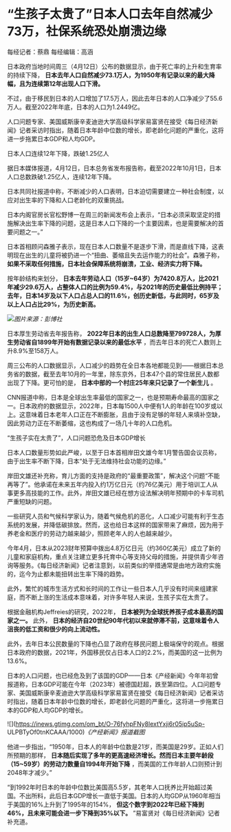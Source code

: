 # “生孩子太贵了”日本人口去年自然减少73万，社保系统恐处崩溃边缘

每经记者：蔡鼎 每经编辑：高涵

日本政府当地时间周三（4月12日）公布的数据显示，由于死亡率的上升和生育率的持续下降，
**日本去年人口自然减少73.1万人，为1950年有记录以来的最大降幅，且为连续第12年出现人口下滑。**

不过，由于移民到日本的人口增加了17.5万人，因此去年日本的人口净减少了55.6万人。截至2022年年底，日本的人口为1.2449亿。

人口问题专家、美国威斯康辛麦迪逊大学高级科学家易富贤在接受《每日经济新闻》记者采访时指出，随着日本年龄中位数的增长，即老龄化问题的严重化，这将进一步拖累日本GDP和人均GDP。

日本人口连续12年下降，跌破1.25亿人

据日本媒体报道，4月12日，日本总务省发布报告称，截至2022年10月1日，日本人口总数跌破1.25亿人，连续12年下降。

日本共同社报道中称，不断减少的人口表明，日本迫切需要建立一种社会制度，以应对出生率的下降和人口老龄化的双重挑战。

日本内阁官房长官松野博一在周三的新闻发布会上表示，“日本必须采取坚定的措施解决出生率下降的问题，这是日本人口下降的一个主要因素，也是需要解决的首要问题之一。”

日本首相顾问森雅子表示，现在日本人口数量不是逐步下滑，而是直线下降，这表明现在出生的儿童将被扔进一个“扭曲、萎缩且失去运作能力的社会”。森雅子称，
**如果不采取任何措施，日本社会保障系统将崩溃，工业、经济实力将下降。**

按年龄结构来划分，
**日本去年劳动人口（15岁~64岁）为7420.8万人，比2021年减少29.6万人，占整体人口的比例为59.4%，与2021年的历史最低比例持平；去年，日本14岁及以下人口占总人口的11.6%，创历史新低，与此同时，65岁及以上人口占比29%，为历史新高。**

![](https://inews.gtimg.com/om_bt/O91AgmGVw20BjyKDKjlauBJmzwFQ6ocMHsIydLJnKxC4oAA/1000)_图片来源：彭博社_

日本厚生劳动省去年报告称， **2022年日本的出生人口总数降至799728人，为厚生劳动省自1899年开始有数据记录以来的最低水平**
，而去年日本的死亡人数则上升8.9%至158万人。

周三公布的人口数据显示，人口减少的趋势在全日本各地都能见到——根据日本总务省的数据，截至去年10月的一年里，除东京外，日本47个县的常住居民人数都出现了下降。更可怕的是，
**日本中部的一个村庄25年来只记录了一个新生儿** 。

CNN报道中称，日本是全球出生率最低的国家之一，也是预期寿命最高的国家之一。日本政府的数据显示，2022年，日本每1500人中便有1人的年龄在100岁或以上。这意味着日本老年人口正在不断膨胀，且由于没有足够的年轻人来填补空缺，因此劳动力正在不断萎缩，这也构成了一场几十年的人口危机。

“生孩子实在太贵了”，人口问题恐危及日本GDP增长

日本人口数量形势如此严峻，以至于日本首相岸田文雄今年1月警告国会议员称，由于出生率不断下降，日本“处于无法维持社会功能的边缘。”

岸田文雄还补充称，育儿方面的支持是政府的“最重要政策”，解决这个问题“不能再等了”。他承诺在未来五年内投入约1万亿日元（约76亿美元）用于培训工人从事更多高技能的工作。此外，岸田文雄已经在想方设法解决明年预期中的卡车司机严重短缺的问题。

一些研究人员和气候科学家认为，随着气候危机的恶化，人口减少可能有利于生态系统的发展，并降低碳排放。然而，这也给日本这样的国家带来了麻烦，因为用于养老金和医疗的劳动力越来越少，照顾老年人的人也越来越少。

今年4月，日本从2023财年预算中拨出4.8万亿日元（约360亿美元）成立了新的儿童和家庭机构，重点关注建立更多托育中心等支持父母的措施，并提供青少年咨询等服务。《每日经济新闻》记者注意到，以前类似的举措通常是由地方政府实施的，迄今为止都未能扭转出生率下降的趋势。

此外，繁忙的城市生活方式和长时间的工作让一些日本人几乎没有时间来组建家庭，而不断上涨的生活成本意味着，对许多年轻人来说，生孩子实在太贵了。

根据金融机构Jeffreies的研究，2022年， **日本被列为全球抚养孩子成本最高的国家之一。** 此外，
**日本的经济自20世纪90年代初以来就停滞不前，这意味着令人沮丧的低工资和很少的向上流动性。**

此外，去年日本公民数量的下降也凸显了政府在移民问题上极端保守的观点。根据日本政府的数据，2021年，外国移民仅占日本人口的2.2%，而美国的这一比例为13.6%。

日本的人口问题，也已经危及到了该国的GDP——日本《产经新闻》今年年初曾报道称，日本GDP可能在今年（2023年）被德国赶超，跌至第四位。人口问题专家、美国威斯康辛麦迪逊大学高级科学家易富贤在接受《每日经济新闻》记者采访时指出，随着日本年龄中位数的增长，即老龄化问题的严重化，这将进一步拖累日本的GDP和人均GDP的增长。

![](https://inews.gtimg.com/om_bt/O-76fyhpFNy8lextYxji6r05ip5uSp-
ULPBTyOf0tnKCAAA/1000)_《产经新闻》报道截图_

他进一步指出，“1950年，日本人的年龄中位数是21岁，而美国是29岁。正如人们所预期的那样，
**日本随后实现了多年的更高速经济增长。然而日本主要年龄段（15~59岁）的劳动力数量自1994年开始下降**
，而美国的工作年龄人口则预计到2048年才减少。”

“到1992年时日本的年龄中位数比美国高5.5岁，其老年人口抚养比开始超过美国。不出所料，此后日本GDP增长一直低于美国。日本的人均GDP从1960年相当于美国的16%上升到了1995年的154%，
**但这个数字到2022年已经下降到46%，且未来可能会进一步下降到35%以下。** ”易富贤对《每日经济新闻》记者补充道。

